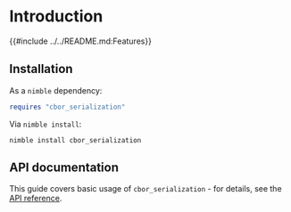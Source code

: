 # Introduction

{{#include ../../README.md:Features}}

## Installation

As a `nimble` dependency:

```nim
requires "cbor_serialization"
```

Via `nimble install`:

```text
nimble install cbor_serialization
```

## API documentation

This guide covers basic usage of `cbor_serialization` - for details, see the
[API reference](./api/cbor_serialization.html).

